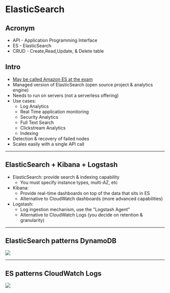# ElasticSearch

## Acronym
* API - Application Programming Interface
* ES - ElasticSearch
* CRUD - Create,Read,Update, & Delete table

## Intro
* <ins>May be called Amazon ES at the exam</ins>
* Managed version of ElasticSearch (open source project & analytics engine)
* Needs to run on servers (not a serverless offering)
* Use cases:
  * Log Analytics
  * Real Time application monitoring
  * Security Analytics
  * Full Text Search
  * Clickstream Analytics
  * Indexing
* Detection & recovery of failed nodes
* Scales easily with a single API call
  
---

## ElasticSearch + Kibana + Logstash
* ElasticSearch: provide search & indexing capability
  * You must specify instance types, multi-AZ, etc
* Kibana:
  * Provide real-time dashboards on top of the data that sits in ES
  * Alternative to CloudWatch dashboards (more advanced capabilities)
* Logstash:
  * Log ingestion mechanism, use the "Logstash Agent"
  * Alternative to CloudWatch Logs (you decide on retention & granularity)
  
---

## ElasticSearch patterns DynamoDB
[<img src="https://i.imgur.com/wTn3ExG.png">](https://i.imgur.com/wTn3ExG.png)

---

## ES patterns CloudWatch Logs
[<img src="https://i.imgur.com/4MDV7a7.png">](https://i.imgur.com/4MDV7a7.png)
